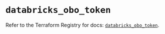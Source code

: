 # `databricks_obo_token`

Refer to the Terraform Registry for docs: [`databricks_obo_token`](https://registry.terraform.io/providers/databricks/databricks/1.81.0/docs/resources/obo_token).
